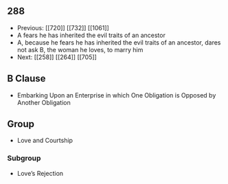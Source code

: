 ## 288
- Previous: [[720]] [[732]] [[1061]] 
- A fears he has inherited the evil traits of an ancestor
- A, because he fears he has inherited the evil traits of an ancestor, dares not ask B, the woman he loves, to marry him
- Next: [[258]] [[264]] [[705]] 

## B Clause
- Embarking Upon an Enterprise in which One Obligation is Opposed by Another Obligation

## Group
- Love and Courtship

### Subgroup
- Love’s Rejection

